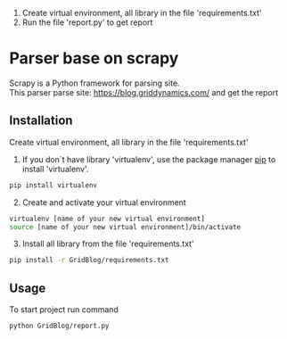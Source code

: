 1) Create virtual environment, all library in the file 'requirements.txt'
2) Run the file 'report.py' to get report

# Parser base on scrapy

Scrapy is a Python framework for parsing site.\
This parser parse site: https://blog.griddynamics.com/ and get the report

## Installation

Create virtual environment, all library in the file 'requirements.txt'

1) If you don`t have library 'virtualenv', use the package manager [pip](https://pip.pypa.io/en/stable/) to install
   'virtualenv'.
```bash
pip install virtualenv
```
2) Create and activate your virtual environment
```bash
virtualenv [name of your new virtual environment]
source [name of your new virtual environment]/bin/activate
```
3) Install all library from the file 'requirements.txt'
```bash
pip install -r GridBlog/requirements.txt
```
## Usage
To start project run command
```bash
python GridBlog/report.py
```

